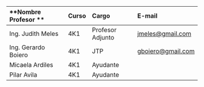 
|    **Nombre Profesor  **    |    **Curso**    |    **Cargo**      |    **E-mail**                  |
| :-------------------------  | :---------------| :-----------------| :------------------------------|
| Ing. Judith Meles           | 4K1             | Profesor Adjunto  | jmeles@gmail.com               |
| Ing. Gerardo Boiero         | 4K1             | JTP               | gboiero@gmail.com              |
| Micaela Ardiles             | 4K1             | Ayudante          |                                |
| Pilar Avila                 | 4K1             | Ayudante          |                                |


